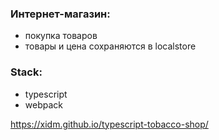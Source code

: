 ### Интернет-магазин: 
* покупка товаров
* товары и цена сохраняются в localstore

### Stack:
* typescript
* webpack

https://xidm.github.io/typescript-tobacco-shop/
